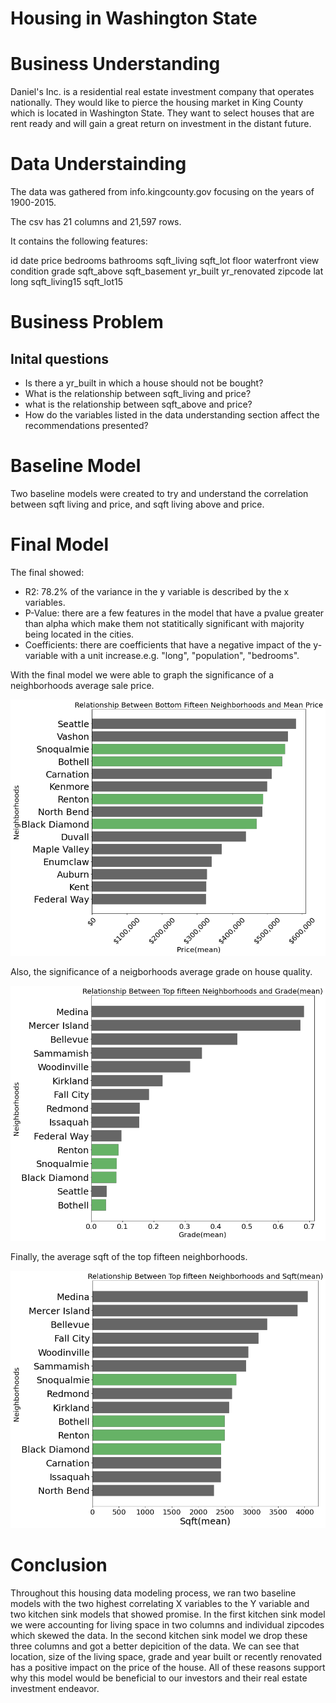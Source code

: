 # Housing in Washington State

# Business Understanding
Daniel's Inc. is a residential real estate investment company that operates nationally. They would like to pierce the housing market in King County which is located in Washington State. They want to select houses that are rent ready and will gain a great return on investment in the distant future.

# Data Understainding
The data was gathered from info.kingcounty.gov focusing on the years of 1900-2015.

The csv has 21 columns and 21,597 rows.

It contains the following features:

id
date
price
bedrooms
bathrooms
sqft_living
sqft_lot
floor
waterfront
view
condition
grade
sqft_above
sqft_basement
yr_built
yr_renovated
zipcode
lat
long
sqft_living15
sqft_lot15

# Business Problem
## Inital questions
- Is there a yr_built in which a house should not be bought?
- What is the relationship between sqft_living and price?
- what is the relationship between sqft_above and price?
- How do the variables listed in the data understanding section affect the recommendations presented?

# Baseline Model
Two baseline models were created to try and understand the correlation between sqft living and price, and sqft living above and price. 

# Final Model
The final showed:
- R2: 78.2% of the variance in the y variable is described by the x variables.
- P-Value: there are a few features in the model that have a pvalue greater than alpha which make them not statitically significant with majority being located in the cities.
- Coefficients: there are coefficients that have a negative impact of the y-variable with a unit increase.e.g. "long", "population", "bedrooms".

With the final model we were able to graph the significance of a neighborhoods average sale price.

![](Images/pic%201.png)

Also, the significance of a neigborhoods average grade on house quality.

![](Images/pic%202.png)

Finally, the average sqft of the top fifteen neighborhoods.

![](Images/pic%203.png)

# Conclusion
Throughout this housing data modeling process, we ran two baseline models with the two highest correlating X variables to the Y variable and two kitchen sink models that showed promise. In the first kitchen sink model we were accounting for living space in two columns and individual zipcodes which skewed the data. In the second kitchen sink model we drop these three columns and got a better depicition of the data. We can see that location, size of the living space, grade and year built or recently renovated has a positive impact on the price of the house. All of these reasons support why this model would be beneficial to our investors and their real estate investment endeavor.
